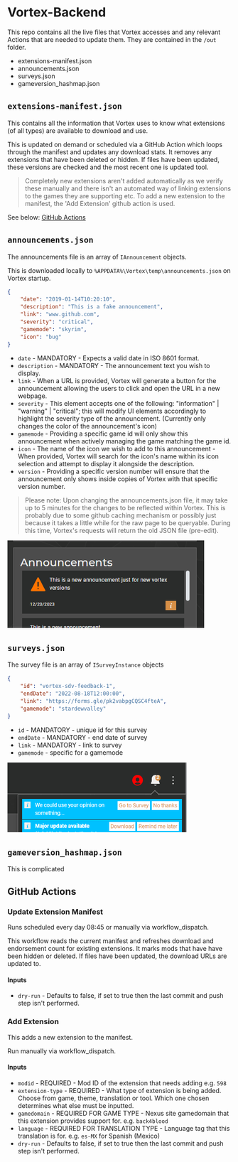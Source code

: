 # Vortex-Backend

This repo contains all the live files that Vortex accesses and any relevant Actions that are needed to update them. They are contained in the `/out` folder.

- extensions-manifest.json
- announcements.json
- surveys.json
- gameversion_hashmap.json

## `extensions-manifest.json`

This contains all the information that Vortex uses to know what extensions (of all types) are available to download and use.

This is updated on demand or scheduled via a GitHub Action which loops through the manifest and updates any download stats. It removes any extensions that have been deleted or hidden. If files have been updated, these versions are checked and the most recent one is updated tool.

> Completely new extensions aren't added automatically as we verify these manually and there isn't an automated way of linking extensions to the games they are supporting etc. To add a new extension to the manifest, the 'Add Extension' github action is used.

See below: [GitHub Actions](#github-actions)

## `announcements.json`

The announcements file is an array of `IAnnouncement` objects.

This is downloaded locally to `%APPDATA%\Vortex\temp\announcements.json` on Vortex startup.

```json
{ 
    "date": "2019-01-14T10:20:10", 
    "description": "This is a fake announcement", 
    "link": "www.github.com", 
    "severity": "critical", 
    "gamemode": "skyrim", 
    "icon": "bug" 
}
```

- `date` - MANDATORY - Expects a valid date in ISO 8601 format.
- `description` - MANDATORY - The announcement text you wish to display.
- `link` - When a URL is provided, Vortex will generate a button for the announcement allowing the users to click and open the URL in a new webpage.
- `severity` - This element accepts one of the following: "information" | "warning" | "critical"; this will modify UI elements accordingly to highlight the severity type of the announcement. (Currently only changes the color of the announcement's icon)
- `gamemode` - Providing a specific game id will only show this announcement when actively managing the game matching the game id.
- `icon` - The name of the icon we wish to add to this announcement - When provided, Vortex will search for the icon's name within its icon selection and attempt to display it alongside the description.
- `version` - Providing a specific version number will ensure that the announcement only shows inside copies of Vortex with that specific version number.


> Please note: Upon changing the announcements.json file, it may take up to 5 minutes for the changes to be reflected within Vortex. This is probably due to some github caching mechanism or possibly just because it takes a little while for the raw page to be queryable. During this time, Vortex's requests will return the old JSON file (pre-edit).

![Alt text](</assets/announcements.png>)

## `surveys.json`

The survey file is an array of `ISurveyInstance` objects

```json
{
    "id": "vortex-sdv-feedback-1",
    "endDate": "2022-08-18T12:00:00",
    "link": "https://forms.gle/pk2vabpgCQSC4fteA",
    "gamemode": "stardewvalley"
}
```

- `id` - MANDATORY - unique id for this survey
- `endDate` - MANDATORY - end date of survey
- `link` - MANDATORY - link to survey
- `gamemode` - specific for a gamemode

![Alt text](assets/surveys.png)

## `gameversion_hashmap.json`

This is complicated



## GitHub Actions

### Update Extension Manifest

Runs scheduled every day 08:45 or manually via workflow_dispatch.

This workflow reads the current manifest and refreshes download and endorsement count for existing extensions. It marks mods that have have been hidden or deleted. If files have been updated, the download URLs are updated to.

#### Inputs

- `dry-run` - Defaults to false, if set to true then the last commit and push step isn't performed.

### Add Extension

This adds a new extension to the manifest.

Run manually via workflow_dispatch.

#### Inputs

- `modid` - REQUIRED - Mod ID of the extension that needs adding e.g. `598`
- `extension-type` - REQUIRED - What type of extension is being added. Choose from game, theme, translation or tool. Which one chosen determines what else must be inputted.
- `gamedomain` - REQUIRED FOR GAME TYPE - Nexus site gamedomain that this extension provides support for. e.g. `back4blood`
- `language` - REQUIRED FOR TRANSLATION TYPE - Language tag that this translation is for. e.g. `es-MX` for Spanish (Mexico)
- `dry-run` - Defaults to false, if set to true then the last commit and push step isn't performed.
